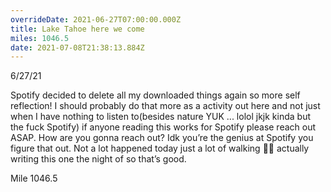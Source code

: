 ```yaml
---
overrideDate: 2021-06-27T07:00:00.000Z
title: Lake Tahoe here we come
miles: 1046.5
date: 2021-07-08T21:38:13.884Z
---
```

6/27/21



Spotify decided to delete all my downloaded things again so more self reflection! I should probably do that more as a activity out here and not just when I have nothing to listen to(besides nature YUK ... lolol jkjk kinda but the fuck Spotify) if anyone reading this works for Spotify please reach out ASAP. How are you gonna reach out? Idk you’re the genius at Spotify you figure that out. Not a lot happened today just a lot of walking 🚶‍♀️ actually writing this one the night of so that’s good.



Mile 1046.5